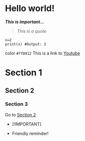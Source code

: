# Hello world!
***This is important...***
> *This is a quote*
```
x=2
print(x) #Output: 2
```
color `#ff0912`
This is a link to [Youtube](https://www.youtube.com)

# Section 1

## Section 2

### Section 3
Go to [Section 2](#section-1)

- [!IMPORTANT]
* Friendly reminder!

